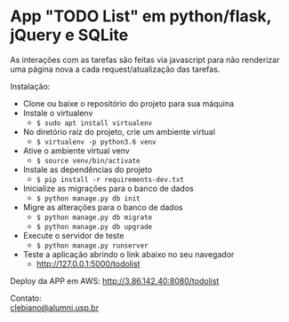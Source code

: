 # App "TODO List" em python/flask, jQuery e SQLite

As interações com as tarefas são feitas via javascript para não renderizar uma página nova a cada request/atualização das tarefas.

Instalação:

- Clone ou baixe o repositório do projeto para sua máquina
- Instale o virtualenv
    - `$ sudo apt install virtualenv`
- No diretório raiz do projeto, crie um ambiente virtual
    - `$ virtualenv -p python3.6 venv`
- Ative o ambiente virtual venv
    - `$ source venv/bin/activate`
- Instale as dependências do projeto
    - `$ pip install -r requirements-dev.txt`
- Inicialize as migrações para o banco de dados
    - `$ python manage.py db init`
- Migre as alterações para o banco de dados
    - `$ python manage.py db migrate`
    - `$ python manage.py db upgrade`
- Execute o servidor de teste
    - `$ python manage.py runserver`
- Teste a aplicação abrindo o link abaixo no seu navegador
    - http://127.0.0.1:5000/todolist

Deploy da APP em AWS: http://3.86.142.40:8080/todolist

Contato:  
clebiano@alumni.usp.br